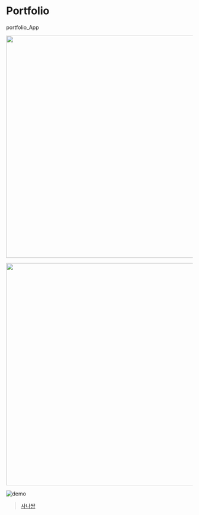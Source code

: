 # Portfolio
portfolio_App
<p align="center"><img width="600" src="https://i.imgur.com/m4RmjCp.gif"></p>
<p align="center"><img width="600" src=https://i.imgur.com/VcIqpsu.gif></p>
<img alt="demo" src="https://user-images.githubusercontent.com/1911623/52460615-f3899d80-2b49-11e9-8c21-06af4097a527.gif" />
<blockquote class="imgur-embed-pub" lang="en" data-id="a/tXmTIMk"><a href="//imgur.com/tXmTIMk">사나쨩</a></blockquote><script async src="//s.imgur.com/min/embed.js" charset="utf-8"></script>
